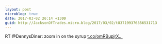 ```yaml
---
layout: post
microblog: true
date: 2017-03-02 20:14 +1300
guid: http://JacksonOfTrades.micro.blog/2017/03/02/t837199376556531713.html
---
```

RT @DennysDiner: zoom in on the syrup [t.co/omRBupjrX...](https://t.co/omRBupjrXq)
